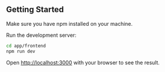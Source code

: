 
## Getting Started

Make sure you have npm installed on your machine.

Run the development server:

```bash
cd app/frontend
npm run dev
```

Open [http://localhost:3000](http://localhost:3000) with your browser to see the result.
